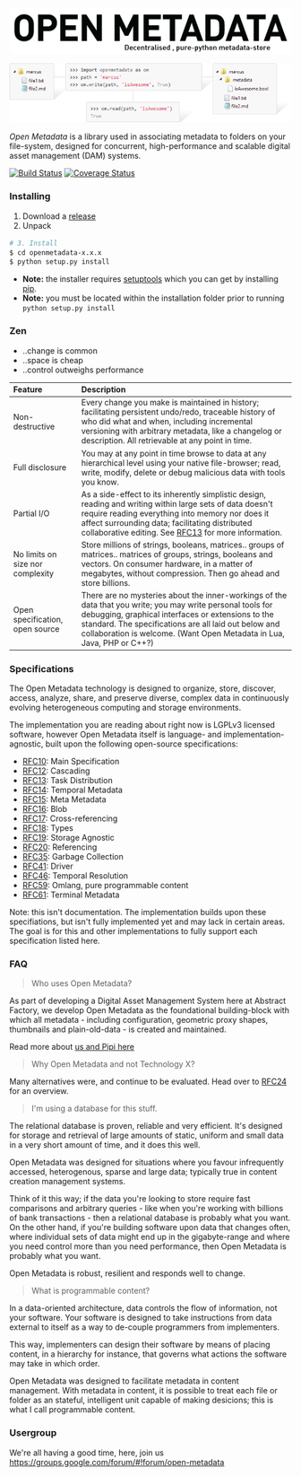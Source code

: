 ![](images/title.png)

![](images/basic.png)

*Open Metadata* is a library used in associating metadata to folders on your file-system, designed for concurrent, high-performance and scalable digital asset management (DAM) systems.

[![Build Status](https://travis-ci.org/abstractfactory/openmetadata.svg?branch=master)](https://travis-ci.org/abstractfactory/openmetadata)
[![Coverage Status](https://coveralls.io/repos/abstractfactory/openmetadata/badge.png?branch=master)](https://coveralls.io/r/abstractfactory/openmetadata?branch=master)

### Installing

1. Download a [release][]
2. Unpack

```bash
# 3. Install
$ cd openmetadata-x.x.x
$ python setup.py install
```

* **Note:** the installer requires [setuptools][] which you can get by installing [pip][].
* **Note:** you must be located within the installation folder prior to running `python setup.py install`

### Zen

* ..change is common
* ..space is cheap
* ..control outweighs performance


|Feature                          |Description  |
|:--------------------------------|:------------|
|Non-destructive                  | Every change you make is maintained in history; facilitating persistent undo/redo, traceable history of who did what and when, including incremental versioning with arbitrary metadata, like a changelog or description. All retrievable at any point in time. |
|Full disclosure                  | You may at any point in time browse to data at any hierarchical level using your native file-browser; read, write, modify, delete or debug malicious data with tools you know.    |
|Partial I/O                      | As a side-effect to its inherently simplistic design, reading and writing within large sets of data doesn't require reading everything into memory nor does it affect surrounding data; facilitating distributed collaborative editing. See [RFC13][] for more information.
|No limits on size nor complexity | Store millions of strings, booleans, matrices.. groups of matrices.. matrices of groups, strings, booleans and vectors. On consumer hardware, in a matter of megabytes, without compression. Then go ahead and store billions.
|Open specification, open source  | There are no mysteries about the inner-workings of the data that you write; you may write personal tools for debugging, graphical interfaces or extensions to the standard. The specifications are all laid out below and collaboration is welcome. (Want Open Metadata in Lua, Java, PHP or C++?)

### Specifications

The Open Metadata technology is designed to organize, store, discover, access, analyze, share, and preserve diverse, complex data in continuously evolving heterogeneous computing and storage environments.

The implementation you are reading about right now is LGPLv3 licensed software, however Open Metadata itself is language- and implementation-agnostic, built upon the following open-source specifications:

* [RFC10][]: Main Specification
* [RFC12][]: Cascading
* [RFC13][]: Task Distribution
* [RFC14][]: Temporal Metadata
* [RFC15][]: Meta Metadata
* [RFC16][]: Blob
* [RFC17][]: Cross-referencing
* [RFC18][]: Types
* [RFC19][]: Storage Agnostic
* [RFC20][]: Referencing
* [RFC35][]: Garbage Collection
* [RFC41][]: Driver
* [RFC46][]: Temporal Resolution
* [RFC59][]: Omlang, pure programmable content
* [RFC61][]: Terminal Metadata

Note: this isn't documentation. The implementation builds upon these specifiations, but isn't fully implemented yet and may lack in certain areas. The goal is for this and other implementations to fully support each specification listed here.

### FAQ

> Who uses Open Metadata?

As part of developing a Digital Asset Management System here at Abstract Factory, we develop Open Metadata as the foundational building-block with which all metadata - including configuration, geometric proxy shapes, thumbnails and plain-old-data - is created and maintained.

Read more about [us and Pipi here](http://abstractfactory.io)

> Why Open Metadata and not Technology X?

Many alternatives were, and continue to be evaluated. Head over to [RFC24](http://rfc.abstractfactory.io/spec/24/) for an overview.

> I'm using a database for this stuff.

The relational database is proven, reliable and very efficient. It's designed for storage and retrieval of large amounts of static, uniform and small data in a very short amount of time, and it does this well.

Open Metadata was designed for situations where you favour infrequently accessed, heterogenous, sparse and large data; typically true in content creation management systems.

Think of it this way; if the data you're looking to store require fast comparisons and arbitrary queries - like when you're working with billions of bank transactions - then a relational database is probably what you want. On the other hand, if you're building software upon data that changes often, where individual sets of data might end up in the gigabyte-range and where you need control more than you need performance, then Open Metadata is probably what you want. 

Open Metadata is robust, resilient and responds well to change.

> What is programmable content?

In a data-oriented architecture, data controls the flow of information, not your software. Your software is designed to take instructions from data external to itself as a way to de-couple programmers from implementers.

This way, implementers can design their software by means of placing content, in a hierarchy for instance, that governs what actions the software may take in which order.

Open Metadata was designed to facilitate metadata in content management. With metadata in content, it is possible to treat each file or folder as an stateful, intelligent unit capable of making desicions; this is what I call programmable content.

### Usergroup

We're all having a good time, here, join us
https://groups.google.com/forum/#!forum/open-metadata

[RFC10]: http://rfc.abstractfactory.io/spec/10
[RFC12]: http://rfc.abstractfactory.io/spec/12
[RFC13]: http://rfc.abstractfactory.io/spec/13
[RFC14]: http://rfc.abstractfactory.io/spec/14
[RFC15]: http://rfc.abstractfactory.io/spec/15
[RFC16]: http://rfc.abstractfactory.io/spec/16
[RFC17]: http://rfc.abstractfactory.io/spec/17
[RFC18]: http://rfc.abstractfactory.io/spec/18
[RFC19]: http://rfc.abstractfactory.io/spec/19
[RFC20]: http://rfc.abstractfactory.io/spec/20
[RFC35]: http://rfc.abstractfactory.io/spec/35
[RFC41]: http://rfc.abstractfactory.io/spec/41
[RFC46]: http://rfc.abstractfactory.io/spec/46
[RFC59]: http://rfc.abstractfactory.io/spec/59
[RFC61]: http://rfc.abstractfactory.io/spec/61

[setuptools]: https://pypi.python.org/pypi/setuptools
[pip]: http://pip.readthedocs.org/en/latest/installing.html
[Download repository]: https://github.com/abstractfactory/openmetadata/archive/master.zip
[/examples]: https://github.com/abstractfactory/openmetadata/tree/master/openmetadata/examples
[release]: https://github.com/abstractfactory/openmetadata/releases